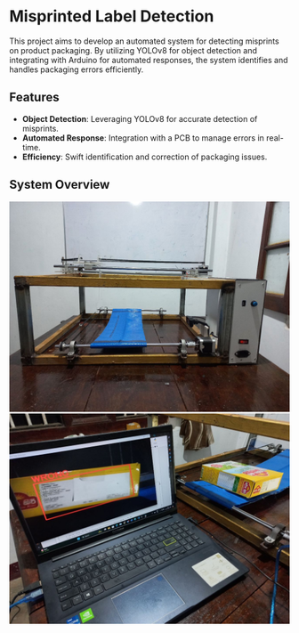 # Misprinted Label Detection

This project aims to develop an automated system for detecting misprints on product packaging. By utilizing YOLOv8 for object detection and integrating with Arduino for automated responses, the system identifies and handles packaging errors efficiently.

## Features

- **Object Detection**: Leveraging YOLOv8 for accurate detection of misprints.
- **Automated Response**: Integration with a PCB to manage errors in real-time.
- **Efficiency**: Swift identification and correction of packaging issues.

## System Overview

![System Overview](https://github.com/InduwaraGayashan001/Misprinted-Label-Detection/blob/main/Detection_Results/system.jpg)
![System Overview](https://github.com/InduwaraGayashan001/Misprinted-Label-Detection/blob/main/Detection_Results/detection.png)
